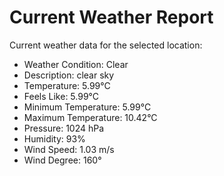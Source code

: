 # Current Weather Report
Current weather data for the selected location:
- Weather Condition: Clear
- Description: clear sky
- Temperature: 5.99°C
- Feels Like: 5.99°C
- Minimum Temperature: 5.99°C
- Maximum Temperature: 10.42°C
- Pressure: 1024 hPa
- Humidity: 93%
- Wind Speed: 1.03 m/s
- Wind Degree: 160°
